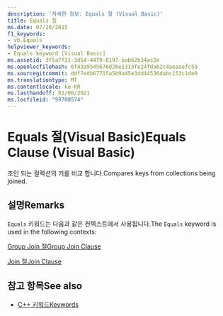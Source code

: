 ```yaml
---
description: '자세한 정보: Equals 절 (Visual Basic)'
title: Equals 절
ms.date: 07/20/2015
f1_keywords:
- vb.Equals
helpviewer_keywords:
- Equals keyword [Visual Basic]
ms.assetid: 3f5a7f21-3d54-4479-8197-bab62b34ac2e
ms.openlocfilehash: 6f43a9545676d26e1313fe24fda62c4aeaaefc59
ms.sourcegitcommit: ddf7edb67715a5b9a45e3dd44536dabc153c1de0
ms.translationtype: MT
ms.contentlocale: ko-KR
ms.lasthandoff: 02/06/2021
ms.locfileid: "99700574"
---
```

# <a name="equals-clause-visual-basic"></a><span data-ttu-id="3b913-103">Equals 절(Visual Basic)</span><span class="sxs-lookup"><span data-stu-id="3b913-103">Equals Clause (Visual Basic)</span></span>

<span data-ttu-id="3b913-104">조인 되는 컬렉션의 키를 비교 합니다.</span><span class="sxs-lookup"><span data-stu-id="3b913-104">Compares keys from collections being joined.</span></span>  
  
## <a name="remarks"></a><span data-ttu-id="3b913-105">설명</span><span class="sxs-lookup"><span data-stu-id="3b913-105">Remarks</span></span>  

 <span data-ttu-id="3b913-106">`Equals` 키워드는 다음과 같은 컨텍스트에서 사용됩니다.</span><span class="sxs-lookup"><span data-stu-id="3b913-106">The `Equals` keyword is used in the following contexts:</span></span>  
  
 [<span data-ttu-id="3b913-107">Group Join 절</span><span class="sxs-lookup"><span data-stu-id="3b913-107">Group Join Clause</span></span>](group-join-clause.md)  
  
 [<span data-ttu-id="3b913-108">Join 절</span><span class="sxs-lookup"><span data-stu-id="3b913-108">Join Clause</span></span>](join-clause.md)  
  
## <a name="see-also"></a><span data-ttu-id="3b913-109">참고 항목</span><span class="sxs-lookup"><span data-stu-id="3b913-109">See also</span></span>

- [<span data-ttu-id="3b913-110">C++ 키워드</span><span class="sxs-lookup"><span data-stu-id="3b913-110">Keywords</span></span>](../keywords/index.md)
